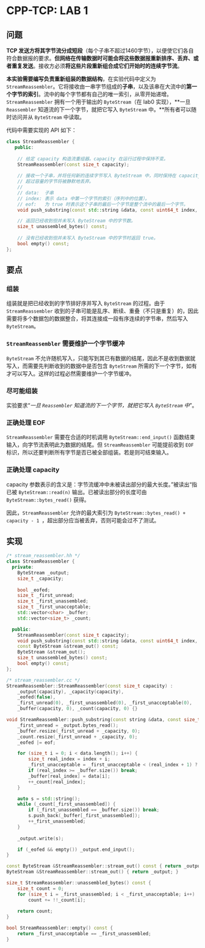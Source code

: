 # CPP-TCP: LAB 1

## 问题

**TCP 发送方将其字节流分成短段**（每个子串不超过1460字节），以便使它们各自符合数据报的要求。**但网络在传输数据时可能会将这些数据报重新排序、丢弃、或者重复发送**。接收方必须**将这些片段重新组合成它们开始时的连续字节流**。

**本实验需要编写负责重新组装的数据结构**，在实验代码中定义为 `StreamReassembler`。它将接收由一串字节组成的**子串**，以及该串在大流中的**第一个字节的索引**。流中的每个字节都有自己的唯一索引，从零开始递增。`StreamReassembler` 拥有一个用于输出的 `ByteStream`（在 lab0 实现），**一旦 `Reassembler` 知道流的下一个字节，就把它写入 `ByteStream` 中。**所有者可以随时访问并从 `ByteStream` 中读取。

代码中需要实现的 API 如下：

``` C++
class StreamReassembler {
   public:
    
    // 给定 capacity 构造流重组器。capacity 在运行过程中保持不变。
    StreamReassembler(const size_t capacity);
	
    // 接收一个子串，并将任何新的连续字节写入 ByteStream 中，同时保持在 capacity 的内存限制之内。
    // 超过容量的字节将被静默地丢弃。
    //
    // data:  子串
	// index: 表示 data 中第一个字节的索引（序列中的位置）。
	// eof:   为 true 时表示这个子串的最后一个字节是整个流中的最后一个字节。
    void push_substring(const std::string &data, const uint64_t index, const bool eof);

    // 返回已经收到但并未写入 ByteStream 中的字节数。
    size_t unassembled_bytes() const;
    
    // 没有已经收到但并未写入 ByteStream 中的字节时返回 true。
    bool empty() const;
};
```

## 要点

### 组装

组装就是把已经收到的字节排好序并写入 `ByteStream` 的过程。由于 `StreamReassembler` 收到的子串可能是乱序、断续、重叠（不只是重复）的，因此需要将多个数据包的数据整合，将其连接成一段有序连续的字节串，然后写入 `ByteStream`。

### `StreamReassembler` 需要维护一个字节缓冲

`ByteStream` 不允许随机写入，只能写到其已有数据的结尾，因此不是收到数据就写入，而需要先判断收到的数据中是否包含 `ByteStream` 所需的下一个字节，如有才可以写入。这样的过程必然需要维护一个字节缓冲。

### 尽可能组装

实验要求“*一旦 `Reassembler` 知道流的下一个字节，就把它写入 `ByteStream` 中*”。

### 正确处理 EOF

`StreamReassembler` 需要在合适的时机调用 `ByteStream::end_input()` 函数结束输入，向字节流表明此为数据的结尾。但 `StreamReassembler` 可能提前收到 `EOF` 标识，所以还要判断所有字节是否已被全部组装。若是则可结束输入。

### 正确处理 capacity

capacity 参数表示的含义是：字节流缓冲中未被读出部分的最大长度。”被读出“指已被 `ByteStream::read(n)` 输出。已被读出部分的长度可由 `ByteStream::bytes_read()` 获得。

因此，`StreamReassembler` 允许的最大索引为 `ByteStream::bytes_read() + capacity - 1 `，超出部分应当被丢弃，否则可能会过不了测试。

## 实现

``` C++
/* stream_reassembler.hh */
class StreamReassembler {
  private:
    ByteStream _output;
    size_t _capacity;
    
    bool _eofed;
    size_t _first_unread;
    size_t _first_unassembled;
    size_t _first_unacceptable;
    std::vector<char> _buffer;
    std::vector<size_t> _count;

  public:
    StreamReassembler(const size_t capacity);
    void push_substring(const std::string &data, const uint64_t index, const bool eof);
    const ByteStream &stream_out() const;
    ByteStream &stream_out();
    size_t unassembled_bytes() const;
    bool empty() const;
};

/* stream_reassembler.cc */
StreamReassembler::StreamReassembler(const size_t capacity) :
    _output(capacity), _capacity(capacity),
    _eofed(false),
    _first_unread(0), _first_unassembled(0), _first_unacceptable(0),
    _buffer(capacity, 0), _count(capacity, 0) {}

void StreamReassembler::push_substring(const string &data, const size_t index, const bool eof) {
    _first_unread = _output.bytes_read();
    _buffer.resize(_first_unread + _capacity, 0);
    _count.resize(_first_unread + _capacity, 0);
    _eofed |= eof;

    for (size_t i = 0; i < data.length(); i++) {
        size_t real_index = index + i;
        _first_unacceptable = _first_unacceptable < (real_index + 1) ? (real_index + 1) : _first_unacceptable;
        if (real_index >= _buffer.size()) break;
        _buffer[real_index] = data[i];
        ++_count[real_index];
    }

    auto s = std::string();
    while (_count[_first_unassembled]) {
        if (_first_unassembled == _buffer.size()) break;
        s.push_back(_buffer[_first_unassembled]);
        ++_first_unassembled;
    }
    
    _output.write(s);

    if (_eofed && empty()) _output.end_input();
}

const ByteStream &StreamReassembler::stream_out() const { return _output; }
ByteStream &StreamReassembler::stream_out() { return _output; }

size_t StreamReassembler::unassembled_bytes() const {
    size_t count = 0;
    for (size_t i = _first_unassembled; i < _first_unacceptable; i++)
        count += !!_count[i];
    
    return count;
}

bool StreamReassembler::empty() const { 
    return _first_unacceptable == _first_unassembled;
}
```

